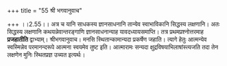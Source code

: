 +++
title = "55 श्री भगवानुवाच"

+++
।।2.55।। अत्र च यानि साधकस्य ज्ञानसाधनानि तान्येव स्वाभाविकानि सिद्धस्य
लक्षणानि। अतः सिद्धस्य लक्षणानि कथयन्नेवान्तरङ्गाणि ज्ञानसाधनान्याह
यावदध्यायसमाप्ति। तत्र प्रथमप्रश्नोत्तरमाह **प्रजहातीति** द्वाभ्याम्।
श्रीभगवानुवाच। मनसि स्थितान्कामान्यदा प्रकर्षेण जहाति। त्यागे हेतुः
आत्मन्येव स्वस्मिन्नेव परमानन्दरूपे आत्मना स्वयमेव तुष्ट इति। आत्मारामः
सन्यदा क्षुद्रविषयाभिलाषांस्त्यजति तदा तेन लक्षणेन मुनिः स्थितप्रज्ञ
उच्यत इत्यर्थः।  
